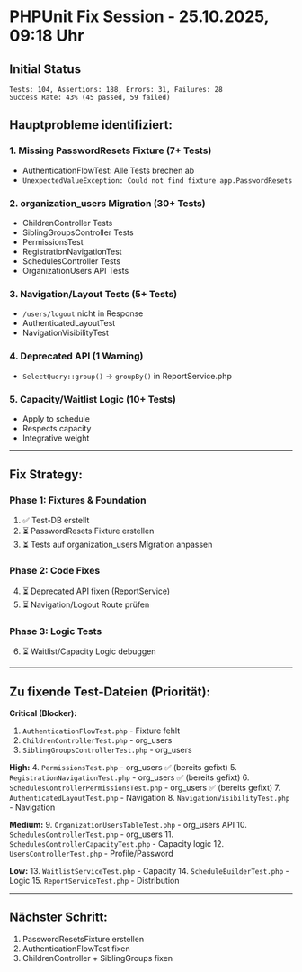 # PHPUnit Fix Session - 25.10.2025, 09:18 Uhr

## Initial Status
```
Tests: 104, Assertions: 188, Errors: 31, Failures: 28
Success Rate: 43% (45 passed, 59 failed)
```

## Hauptprobleme identifiziert:

### 1. **Missing PasswordResets Fixture** (7+ Tests)
- AuthenticationFlowTest: Alle Tests brechen ab
- `UnexpectedValueException: Could not find fixture app.PasswordResets`

### 2. **organization_users Migration** (30+ Tests)
- ChildrenController Tests
- SiblingGroupsController Tests  
- PermissionsTest
- RegistrationNavigationTest
- SchedulesController Tests
- OrganizationUsers API Tests

### 3. **Navigation/Layout Tests** (5+ Tests)
- `/users/logout` nicht in Response
- AuthenticatedLayoutTest
- NavigationVisibilityTest

### 4. **Deprecated API** (1 Warning)
- `SelectQuery::group()` → `groupBy()` in ReportService.php

### 5. **Capacity/Waitlist Logic** (10+ Tests)
- Apply to schedule
- Respects capacity
- Integrative weight

---

## Fix Strategy:

### Phase 1: Fixtures & Foundation
1. ✅ Test-DB erstellt
2. ⏳ PasswordResets Fixture erstellen
3. ⏳ Tests auf organization_users Migration anpassen

### Phase 2: Code Fixes
4. ⏳ Deprecated API fixen (ReportService)
5. ⏳ Navigation/Logout Route prüfen

### Phase 3: Logic Tests
6. ⏳ Waitlist/Capacity Logic debuggen

---

## Zu fixende Test-Dateien (Priorität):

**Critical (Blocker):**
1. `AuthenticationFlowTest.php` - Fixture fehlt
2. `ChildrenControllerTest.php` - org_users
3. `SiblingGroupsControllerTest.php` - org_users

**High:**
4. `PermissionsTest.php` - org_users ✅ (bereits gefixt)
5. `RegistrationNavigationTest.php` - org_users ✅ (bereits gefixt)
6. `SchedulesControllerPermissionsTest.php` - org_users ✅ (bereits gefixt)
7. `AuthenticatedLayoutTest.php` - Navigation
8. `NavigationVisibilityTest.php` - Navigation

**Medium:**
9. `OrganizationUsersTableTest.php` - org_users API
10. `SchedulesControllerTest.php` - org_users
11. `SchedulesControllerCapacityTest.php` - Capacity logic
12. `UsersControllerTest.php` - Profile/Password

**Low:**
13. `WaitlistServiceTest.php` - Capacity
14. `ScheduleBuilderTest.php` - Logic
15. `ReportServiceTest.php` - Distribution

---

## Nächster Schritt:
1. PasswordResetsFixture erstellen
2. AuthenticationFlowTest fixen
3. ChildrenController + SiblingGroups fixen

